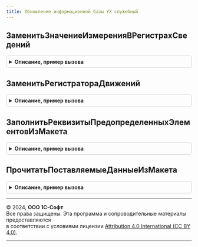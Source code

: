 ```yaml
---
title: Обновление информационной базы УХ служебный
---
```



## ЗаменитьЗначениеИзмеренияВРегистрахСведений
<details style="margin: 1em 0; padding: 0.5em; border: 1px solid #ccc; border-radius: 6px;">

<summary style="font-weight: bold; cursor: pointer;">Описание, пример вызова</summary>

```bsl

Процедура ЗаменитьЗначениеИзмеренияВРегистрахСведений(ИмяРегистра, ИмяИзмерения, СтароеЗначение, НовоеЗначение) Экспорт
```

Пример вызова
```bsl
ОбновлениеИнформационнойБазыУХСлужебный.ЗаменитьЗначениеИзмеренияВРегистрахСведений(ИмяРегистра, ИмяИзмерения, СтароеЗначение, НовоеЗначение) 
```
</details>

## ЗаменитьРегистратораДвижений
<details style="margin: 1em 0; padding: 0.5em; border: 1px solid #ccc; border-radius: 6px;">

<summary style="font-weight: bold; cursor: pointer;">Описание, пример вызова</summary>

```bsl

Процедура ЗаменитьРегистратораДвижений(РегистрМенеджер, ТекущийРегистратор, НовыйРегистратор) Экспорт
```

Пример вызова
```bsl
ОбновлениеИнформационнойБазыУХСлужебный.ЗаменитьРегистратораДвижений(РегистрМенеджер, ТекущийРегистратор, НовыйРегистратор) 
```
</details>

## ЗаполнитьРеквизитыПредопределенныхЭлементовИзМакета
<details style="margin: 1em 0; padding: 0.5em; border: 1px solid #ccc; border-radius: 6px;">

<summary style="font-weight: bold; cursor: pointer;">Описание, пример вызова</summary>

```bsl

Процедура ЗаполнитьРеквизитыПредопределенныхЭлементовИзМакета(ОбъектМетаданных, МакетСДанными) Экспорт
```

Пример вызова
```bsl
ОбновлениеИнформационнойБазыУХСлужебный.ЗаполнитьРеквизитыПредопределенныхЭлементовИзМакета(ОбъектМетаданных, МакетСДанными) 
```
</details>

## ПрочитатьПоставляемыеДанныеИзМакета
<details style="margin: 1em 0; padding: 0.5em; border: 1px solid #ccc; border-radius: 6px;">

<summary style="font-weight: bold; cursor: pointer;">Описание, пример вызова</summary>

```bsl

Функция ПрочитатьПоставляемыеДанныеИзМакета(ОбъектМетаданных, МакетСДанными) Экспорт
```

Пример вызова
```bsl
Результат = ОбновлениеИнформационнойБазыУХСлужебный.ПрочитатьПоставляемыеДанныеИзМакета(ОбъектМетаданных, МакетСДанными) 
```
</details>

---

© 2024, **ООО 1С-Софт**  
Все права защищены. Эта программа и сопроводительные материалы предоставляются  
в соответствии с условиями лицензии [Attribution 4.0 International (CC BY 4.0)](https://creativecommons.org/licenses/by/4.0/legalcode).

---
